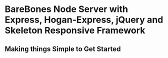 # BareBones Node Server with Express, Hogan-Express, jQuery and Skeleton Responsive Framework

## Making things Simple to Get Started